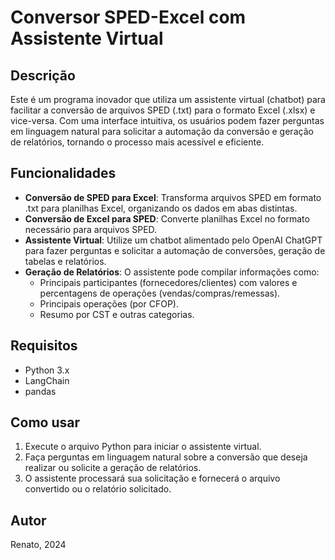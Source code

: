 # Conversor SPED-Excel com Assistente Virtual

## Descrição
Este é um programa inovador que utiliza um assistente virtual (chatbot) para facilitar a conversão de arquivos SPED (.txt) para o formato Excel (.xlsx) e vice-versa. Com uma interface intuitiva, os usuários podem fazer perguntas em linguagem natural para solicitar a automação da conversão e geração de relatórios, tornando o processo mais acessível e eficiente.

## Funcionalidades
- **Conversão de SPED para Excel**: Transforma arquivos SPED em formato .txt para planilhas Excel, organizando os dados em abas distintas.
- **Conversão de Excel para SPED**: Converte planilhas Excel no formato necessário para arquivos SPED.
- **Assistente Virtual**: Utilize um chatbot alimentado pelo OpenAI ChatGPT para fazer perguntas e solicitar a automação de conversões, geração de tabelas e relatórios.
- **Geração de Relatórios**: O assistente pode compilar informações como:
  - Principais participantes (fornecedores/clientes) com valores e percentagens de operações (vendas/compras/remessas).
  - Principais operações (por CFOP).
  - Resumo por CST e outras categorias.
  
## Requisitos
- Python 3.x
- LangChain
- pandas 

## Como usar
1. Execute o arquivo Python para iniciar o assistente virtual.
2. Faça perguntas em linguagem natural sobre a conversão que deseja realizar ou solicite a geração de relatórios.
3. O assistente processará sua solicitação e fornecerá o arquivo convertido ou o relatório solicitado.

## Autor
Renato, 2024
